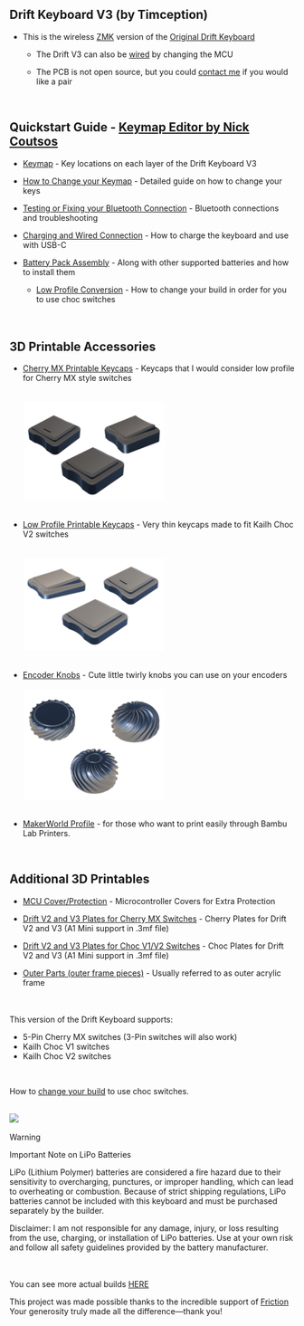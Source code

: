 ## Drift Keyboard V3 (by Timception)  

- This is the wireless [ZMK](https://zmk.dev/) version of the [Original Drift Keyboard](https://github.com/Timception/Drift)  

  - The Drift V3 can also be [wired](https://github.com/Timception/Drift-Keyboard-V3-Wired-Vial-Version) by changing the MCU  

  - The PCB is not open source, but you could [contact me](https://www.instagram.com/majin.keyboards) if you would like a pair
  <br/>  


## Quickstart Guide - [Keymap Editor by Nick Coutsos](https://nickcoutsos.github.io/keymap-editor/)  
- [Keymap](Keymap) - Key locations on each layer of the Drift Keyboard V3  

- [How to Change your Keymap](/How%20to%20Change%20your%20Keymap/) - Detailed guide on how to change your keys  

- [Testing or Fixing your Bluetooth Connection](/Testing%20or%20Fixing%20your%20Bluetooth%20Connection/) - Bluetooth connections and troubleshooting

- [Charging and Wired Connection](/Charging%20and%20Wired%20Connection/) - How to charge the keyboard and use with USB-C  

- [Battery Pack Assembly](/PS3%20Battery%20Pack%20Assembly/) - Along with other supported batteries and how to install them

  - [Low Profile Conversion](/Drift-V2-and-V3-Choc-Plates/) - How to change your build in order for you to use choc switches  
<br/><br/>  

## 3D Printable Accessories  
 - [Cherry MX Printable Keycaps](/printables/Cherry-MX/) - Keycaps that I would consider low profile for Cherry MX style switches  
   <br/>  
   <img src="img/Otaru_Keycaps_Cherry.png" width="250">  
   <br/>  
   
 - [Low Profile Printable Keycaps](/printables/Low-Profile/) - Very thin keycaps made to fit Kailh Choc V2 switches  
   <br/>  
   <img src="img/Otaru_Keycaps_LP.png" width="250">  
   <br/>  
      
 - [Encoder Knobs](/printables/Encoder-Knobs/) - Cute little twirly knobs you can use on your encoders
   <br/>  
   <img src="img/EC12-Knobs.png" width="250">  
   <br/>  
      
 - [MakerWorld Profile](https://makerworld.com/en/@timception) - for those who want to print easily through Bambu Lab Printers.
<br/>  

 ## Additional 3D Printables
 - [MCU Cover/Protection](/V3-MCU-Cover/) - Microcontroller Covers for Extra Protection
   
 - [Drift V2 and V3 Plates for Cherry MX Switches](/Drift-V2-and-V3-Cherry-Plates/) - Cherry Plates for Drift V2 and V3 (A1 Mini support in .3mf file)  
 
 - [Drift V2 and V3 Plates for Choc V1/V2 Switches](/Drift-V2-and-V3-Choc-Plates/) - Choc Plates for Drift V2 and V3 (A1 Mini support in .3mf file)
 
 - [Outer Parts (outer frame pieces)](/Outer-Acrylic/) - Usually referred to as outer acrylic frame  
<br/><br/>

This version of the Drift Keyboard supports:  

 - 5-Pin Cherry MX switches (3-Pin switches will also work)  
 - Kailh Choc V1 switches  
 - Kailh Choc V2 switches  
<br/>  

How to [change your build](/Drift-V2-and-V3-Choc-Plates/) to use choc switches.  
<br/>  

<img src="img/switch-support.png" width="500">  
<br/>  

>[!Warning]
>Important Note on LiPo Batteries  
>  
>LiPo (Lithium Polymer) batteries are considered a fire hazard due to their sensitivity
>to overcharging, punctures, or improper handling, which can lead to overheating or combustion.
>Because of strict shipping regulations, LiPo batteries cannot be included with this keyboard
>and must be purchased separately by the builder.  
>  
>Disclaimer: I am not responsible for any damage, injury, or loss resulting from the use,
>charging, or installation of LiPo batteries. Use at your own risk and follow all safety guidelines
>provided by the battery manufacturer.  
<br/><br/>  

You can see more actual builds [HERE](https://www.instagram.com/majin.keyboards)  

This project was made possible thanks to the incredible support of [Friction](https://github.com/friction07)  
Your generosity truly made all the difference—thank you!  
